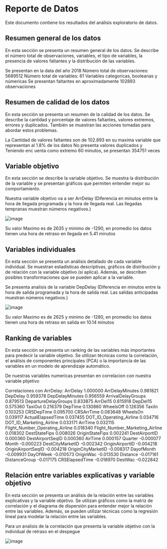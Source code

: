 # Reporte de Datos

Este documento contiene los resultados del análisis exploratorio de datos.

## Resumen general de los datos

En esta sección se presenta un resumen general de los datos. Se describe el número total de observaciones, variables, el tipo de variables, la presencia de valores faltantes y la distribución de las variables.

Se presentan en la data del año 2018 
Número total de observaciones: 5689512
Número total de variables: 61
Variables categoricas, booleanas y númericas
Se presentan faltantes en aproximadamente 102893 observaciones 

## Resumen de calidad de los datos

En esta sección se presenta un resumen de la calidad de los datos. Se describe la cantidad y porcentaje de valores faltantes, valores extremos, errores y duplicados. También se muestran las acciones tomadas para abordar estos problemas.

La Cantidad de valores faltantes son de 102.893 en su maxima variable que representan al 1.8% de los datos
No presenta valores duplicados
y Teniendo enc uenta como extremo 60 minutos, se presentan 354751 veces

## Variable objetivo

En esta sección se describe la variable objetivo. Se muestra la distribución de la variable y se presentan gráficos que permiten entender mejor su comportamiento.

Nuestra variable objetivo va a ser ArrDelay (Diferencia en minutos entre la hora de llegada programada y la hora de llegada real. Las llegadas tempranas muestran números negativos.) 

![image](https://github.com/user-attachments/assets/af72f404-889f-44e9-9783-b6ddd8540e6a)

Su valor Maximo es de 2635 y minimo de -1290, en promedio los datos tienen una hora de retraso en llegada en 5.41 minutos


## Variables individuales

En esta sección se presenta un análisis detallado de cada variable individual. Se muestran estadísticas descriptivas, gráficos de distribución y de relación con la variable objetivo (si aplica). Además, se describen posibles transformaciones que se pueden aplicar a la variable.

Se presenta analisis de la variable DepDelay (Diferencia en minutos entre la hora de salida programada y la hora de salida real. Las salidas anticipadas muestran números negativos.)

![image](https://github.com/user-attachments/assets/75452036-0544-475a-89b4-d2e940f9afd9)

Su valor Maximo es de 2625 y minimo de -1280, en promedio los datos tienen una hora de retraso en salida en 10.14 minutos

## Ranking de variables

En esta sección se presenta un ranking de las variables más importantes para predecir la variable objetivo. Se utilizan técnicas como la correlación, el análisis de componentes principales (PCA) o la importancia de las variables en un modelo de aprendizaje automático.

De nuestras variables numericas presentan en correlacion con nuestra variable pbjetivo

Correlaciones con ArrDelay:
 ArrDelay                           1.000000
ArrDelayMinutes                    0.981821
DepDelay                           0.959378
DepDelayMinutes                    0.956559
ArrivalDelayGroups                 0.879513
DepartureDelayGroups               0.833875
ArrDel15                           0.615918
DepDel15                           0.575360
TaxiOut                            0.216379
DepTime                            0.130860
WheelsOff                          0.126356
TaxiIn                             0.103253
CRSDepTime                         0.095700
CRSArrTime                         0.083648
WheelsOn                           0.039117
ActualElapsedTime                  0.037455
DOT_ID_Operating_Airline           0.034716
DOT_ID_Marketing_Airline           0.033171
ArrTime                            0.032115
Flight_Number_Operating_Airline    0.018340
Flight_Number_Marketing_Airline    0.018302
DestStateFips                      0.008026
OriginStateFips                    0.002241
DestAirportID                      0.000360
DestAirportSeqID                   0.000360
AirTime                            0.000157
Quarter                           -0.000077
Month                             -0.000223
DestCityMarketID                  -0.002342
OriginAirportID                   -0.004218
OriginAirportSeqID                -0.004218
OriginCityMarketID                -0.008317
DayofMonth                        -0.009931
DayOfWeek                         -0.010573
OriginWac                         -0.013530
Distance                          -0.017161
DistanceGroup                     -0.017175
CRSElapsedTime                    -0.018970
DestWac                           -0.022842


## Relación entre variables explicativas y variable objetivo

En esta sección se presenta un análisis de la relación entre las variables explicativas y la variable objetivo. Se utilizan gráficos como la matriz de correlación y el diagrama de dispersión para entender mejor la relación entre las variables. Además, se pueden utilizar técnicas como la regresión lineal para modelar la relación entre las variables.

Para un analisis de la correlación que presenta la variable objetivo con la individual de retraso en el despegue 

![image](https://github.com/user-attachments/assets/7e7df46c-cc13-47d9-a9c4-cdb494eab813)


